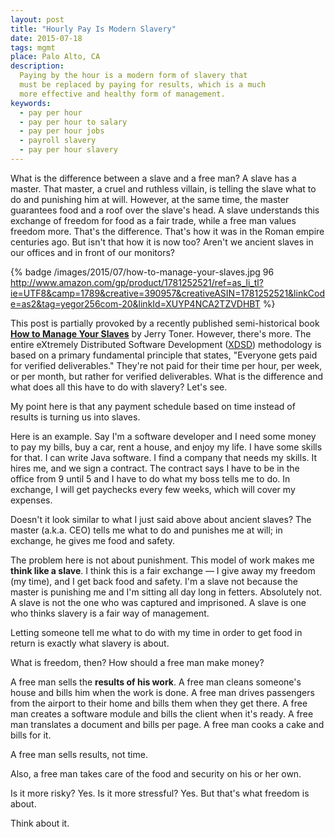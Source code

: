 ```yaml
---
layout: post
title: "Hourly Pay Is Modern Slavery"
date: 2015-07-18
tags: mgmt
place: Palo Alto, CA
description:
  Paying by the hour is a modern form of slavery that
  must be replaced by paying for results, which is a much
  more effective and healthy form of management.
keywords:
  - pay per hour
  - pay per hour to salary
  - pay per hour jobs
  - payroll slavery
  - pay per hour slavery
---
```


What is the difference between a slave and a free man? A slave
has a master. That master, a cruel and ruthless villain, is telling the slave what
to do and punishing him at will. However, at the same time, the master
guarantees food and a roof over the slave's head. A slave understands
this exchange of freedom for food as a fair trade, while a free man
values freedom more. That's the difference. That's how it was in the
Roman empire centuries ago. But isn't that how it is now too? Aren't we
ancient slaves in our offices and in front of our monitors?

<!--more-->

{% badge /images/2015/07/how-to-manage-your-slaves.jpg 96 http://www.amazon.com/gp/product/1781252521/ref=as_li_tl?ie=UTF8&camp=1789&creative=390957&creativeASIN=1781252521&linkCode=as2&tag=yegor256com-20&linkId=XUYP4NCA2TZVDHBT %}

This post is partially provoked by a recently published semi-historical book
[**How to Manage Your Slaves**](http://www.amazon.com/gp/product/1781252521/ref=as_li_tl?ie=UTF8&camp=1789&creative=390957&creativeASIN=1781252521&linkCode=as2&tag=yegor256com-20&linkId=XUYP4NCA2TZVDHBT)
by Jerry Toner. However, there's more. The entire eXtremely Distributed
Software Development ([XDSD](http://www.xdsd.org)) methodology
is based on a primary fundamental principle that states,
"Everyone gets paid for verified deliverables." They're not paid for their time
per hour, per week, or per month, but rather for verified deliverables.
What is the difference and what does all this have to do with slavery?
Let's see.

My point here is that any payment schedule based on time instead of results
is turning us into slaves.

Here is an example. Say I'm a software developer and I need some money
to pay my bills, buy a car, rent a house, and enjoy my life. I have
some skills for that. I can write Java software. I find a company that needs
my skills. It hires me, and we sign a contract. The contract says I have
to be in the office from 9 until 5 and I have to do what my boss tells
me to do. In exchange, I will get paychecks every few weeks, which will
cover my expenses.

Doesn't it look similar to what I just said above about ancient slaves? The
master (a.k.a. CEO) tells me what to do and punishes me at will; 
in exchange, he gives me food and safety.

The problem here is not about punishment.
This model of work makes me **think like a slave**. I think this is a fair
exchange &mdash; I give away my freedom (my time), and I get back food and
safety. I'm a slave not because the master is punishing me and I'm sitting
all day long in fetters. Absolutely not. A slave is not the one who was
captured and imprisoned. A slave is one who thinks slavery is
a fair way of management.

Letting someone tell me what to do with my time in order to get food
in return is exactly what slavery is about.

What is freedom, then? How should a free man make money?

A free man sells the **results of his work**. A free man cleans someone's house
and bills him when the work is done. A free man drives passengers
from the airport to their home and bills them when they get there.
A free man creates a software module and bills the client when it's ready.
A free man translates a document and bills per page. A free man
cooks a cake and bills for it.

A free man sells results, not time.

Also, a free man takes care of the food and security on his or her own.

Is it more risky? Yes. Is it more stressful? Yes.
But that's what freedom is about.

Think about it.
